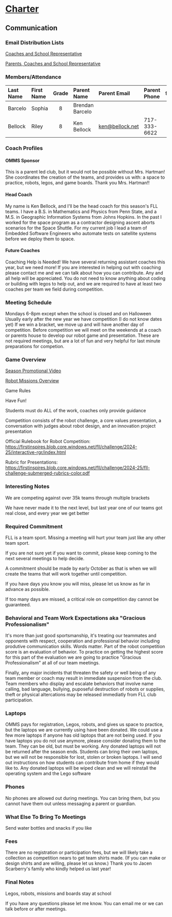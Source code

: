 # [Charter](../README.md)

## Communication

### Email Distribution Lists

[Coaches and School Representative](mailto:MEHARTMAN@aacps.org;ken@bellock.net;brendanbarcelo@gmail.com;boyd.fletcher@gmail.com)

[Parents, Coaches and School Representative](mailto:MEHARTMAN@aacps.org;ken@bellock.net;brendanbarcelo@gmail.com;boyd.fletcher@gmail.com)

### Members/Attendance

| Last Name  | First Name  | Grade |    Parent Name     |                 Parent Email                  | Parent Phone | 9/11/2023 | 9/18/2023 |
| :--------- | :---------- | :---: | :----------------- | :-------------------------------------------- | :----------- | :-------: | :-------: |
| Barcelo    | Sophia      |   8   | Brendan Barcelo    |                                               |              |     X     |     X     |
| Bellock    | Riley       |   8   | Ken Bellock        | <ken@bellock.net>                             | 717-333-6622 |     X     |     X     |

### Coach Profiles

#### OMMS Sponsor

This is a parent led club, but it would not be possible without Mrs. Hartman!  She coordinates the creation of the teams, and provides us with: a space to practice, robots, legos, and game boards.  Thank you Mrs. Hartman!!

#### Head Coach

My name is Ken Bellock, and I'll be the head coach for this season's FLL teams.  I have a B.S. in Mathematics and Physics from Penn State, and a M.S. in Geographic Information Systems from Johns Hopkins.  In the past I worked for the space program as a contractor designing ascent aborts scenarios for the Space Shuttle.  For my current job I lead a team of Embedded Software Engineers who automate tests on satellite systems before we deploy them to space.

#### Future Coaches

Coaching Help is Needed!
We have several returning assistant coaches this year, but we need more!  If you are interested in helping out with coaching please contact me and we can talk about how you can contribute.  Any and all help will be appreciated.  You do not need to know anything about coding or building with legos to help out, and we are required to have at least two coaches per team we field during competition.

### Meeting Schedule

Mondays 6-8pm except when the school is closed and on Halloween
Usually early after the new year we have competition (I do not know dates yet) If we win a bracket, we move up and will have another day of competition.
Before competition we will meet on the weekends at a coach or parents house to develop our robot game and presentation.  These are not required meetings, but are a lot of fun and very helpful for last minute preparations for competion.

### Game Overview

[Season Promotional Video](https://youtu.be/c2f-Q5GGt2Q)

[Robot Missions Overview](https://youtu.be/J5u-2q_K3O0)

Game Rules

Have Fun!

Students must do ALL of the work, coaches only provide guidance

Competition consists of the robot challenge, a core values presentation, a conversation with judges about robot design, and an innovation project presentation

Official Rulebook for Robot Competition: <https://firstinspires.blob.core.windows.net/fll/challenge/2024-25/interactive-rgr/index.html>

Rubric for Presentations: <https://firstinspires.blob.core.windows.net/fll/challenge/2024-25/fll-challenge-submerged-rubrics-color.pdf>

### Interesting Notes

We are competing against over 35k teams through multiple brackets

We have never made it to the next level, but last year one of our teams got real close, and every year we get better

### Required Commitment

FLL is a team sport.  Missing a meeting will hurt your team just like any other team sport.

If you are not sure yet if you want to commit, please keep coming to the next several meetings to help decide.

A commitment should be made by early October as that is when we will create the teams that will work together until competition.

If you have days you know you will miss, please let us know as far in advance as possible.

If too many days are missed, a critical role on competition day cannot be guaranteed.

### Behavioral and Team Work Expectations aka "Gracious Professionalism"

It's more than just good sportsmanship, it's treating our teammates and opponents with respect, cooperation and professional behavior including produtive communication skills.  Words matter.
Part of the robot competition score is an evaluation of behavior.
To practice on getting the highest score for this part of the evaluation we are going to practice "Gracious Professionalism" at all of our team meetings.

Finally, any major incidents that threaten the safety or well being of any team member or coach may result in immediate suspension from the club.  Team members who display and escalate behaviors that involve name calling, bad language, bullying, puposeful destruction of robots or supplies, theft or physical altercations may be released immediatly from FLL club participation.

### Laptops

OMMS pays for registration, Legos, robots, and gives us space to practice, but the laptops we are currently using have been donated.
We could use a few more laptops if anyone has old laptops that are not being used.
If you have laptops you do not use anymore, please consider donating them to the team. They can be old, but must be working.  Any donated laptops will not be returned after the season ends.
Students can bring their own laptops, but we will not be responsible for lost, stolen or broken laptops.
I will send out instructions on how students can contribute from home if they would like to.
Any donated laptops will be wiped clean and we will reinstall the operating system and the Lego software

### Phones

No phones are allowed out during meetings. You can bring them, but you cannot have them out unless messaging a parent or guardian.

### What Else To Bring To Meetings

Send water bottles and snacks if you like

### Fees

There are no registration or participation fees, but we will likely take a collection as competition nears to get team shirts made.  (If you can make or design shirts and are willing, please let us know.)  Thank you to Jacen Scarberry's family who kindly helped us last year!

### Final Notes

Legos, robots, missions and boards stay at school

If you have any questions please let me know.  You can email me or we can talk before or after meetings.
